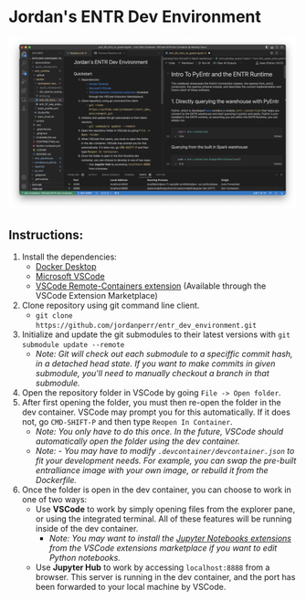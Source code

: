 # Jordan's ENTR Dev Environment

![Screenshot of a VSCode window running the Entr Runtume Dev Container with a python notebook open in a tab.](screenshot.png)

## Instructions:

1. Install the dependencies:
    - [Docker Desktop](https://www.docker.com/products/docker-desktop/)
    - [Microsoft VSCode](https://code.visualstudio.com)
    - [VSCode Remote-Containers extension](https://marketplace.visualstudio.com/items?itemName=ms-vscode-remote.remote-containers) (Available through the VSCode Extension Marketplace)
2. Clone repository using git command line client.
    - `git clone https://github.com/jordanperr/entr_dev_environment.git`
3. Initialize and update the git submodules to their latest versions with `git submodule update --remote`
    - *Note: Git will check out each submodule to a speciffic commit hash, in a detached head state. If you want to make commits in given submodule, you'll need to manually checkout a branch in that submodule.*
4. Open the repository folder in VSCode by going `File -> Open folder`.
5. After first opening the folder, you must then re-open the folder in the dev container. VSCode may prompt you for this automatically. If it does not, go `CMD-SHIFT-P` and then type `Reopen In Container`.
    - *Note: You only have to do this once. In the future, VSCode should automatically open the folder using the dev container.*
    - *Note: - You may have to modify `.devcontainer/devcontainer.json` to fit your development needs. For example, you can swap the pre-built entralliance image with your own image, or rebuild it from the Dockerfile.*
6. Once the folder is open in the dev container, you can choose to work in one of two ways:
    - Use **VSCode** to work by simply opening files from the explorer pane, or using the integrated terminal. All of these features will be running inside of the dev container.
        - *Note: You may want to install the [Jupyter Notebooks extensions](https://marketplace.visualstudio.com/items?itemName=ms-toolsai.jupyter) from the VSCode extensions marketplace if you want to edit Python notebooks.*
    - Use **Jupyter Hub** to work by accessing `localhost:8888` from a browser. This server is running in the dev container, and the port has been forwarded to your local machine by VSCode.

